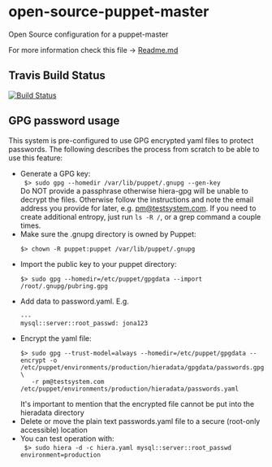 open-source-puppet-master
=========================

Open Source configuration for a puppet-master

For more information check this file -> [Readme.md](https://github.com/berndmweber/open-source-puppet-master/blob/master/modules/puppet/README.md)

Travis Build Status
-------------------
[![Build Status](https://travis-ci.org/berndmweber/open-source-puppet-master.png?branch=master)](https://travis-ci.org/berndmweber/open-source-puppet-master)

GPG password usage
------------------

This system is pre-configured to use GPG encrypted yaml files to protect passwords.
The following describes the process from scratch to be able to use this feature:

* Generate a GPG key:<br />
  ` $> sudo gpg --homedir /var/lib/puppet/.gnupg --gen-key`<br />
  Do NOT provide a passphrase otherwise hiera-gpg will be unable to decrypt the files.
  Otherwise follow the instructions and note the email address you provide for later, e.g. pm@testsystem.com.
  If you need to create additional entropy, just run `ls -R /`, or a grep command a couple times.
* Make sure the .gnupg directory is owned by Puppet:
  ```
  $> chown -R puppet:puppet /var/lib/puppet/.gnupg
  ```
* Import the public key to your puppet directory: <br />
  ```
  $> sudo gpg --homedir=/etc/puppet/gpgdata --import /root/.gnupg/pubring.gpg
  ```
* Add data to password.yaml. E.g.<br />
  ```
  ---
  mysql::server::root_passwd: jona123
  
  ```
* Encrypt the yaml file:<br />
  ```
  $> sudo gpg --trust-model=always --homedir=/etc/puppet/gpgdata --encrypt -o /etc/puppet/environments/production/hieradata/gpgdata/passwords.gpg \
     -r pm@testsystem.com /etc/puppet/environments/production/hieradata/passwords.yaml
  ```
  It's important to mention that the encrypted file cannot be put into the hieradata directory
* Delete or move the plain text passwords.yaml file to a secure (root-only accessible) location
* You can test operation with:<br />
  ` $> sudo hiera -d -c hiera.yaml mysql::server::root_passwd environment=production`
